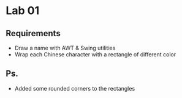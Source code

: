 # Lab 01
## Requirements
- Draw a name with AWT & Swing utilities
- Wrap each Chinese character with a rectangle of different color
## Ps.
- Added some rounded corners to the rectangles
